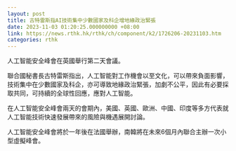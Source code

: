 ```yaml
---
layout: post
title: 古特雷斯指AI技術集中少數國家及科企增地緣政治緊張
date: 2023-11-03 01:20:25.000000000 +08:00
link: https://news.rthk.hk/rthk/ch/component/k2/1726206-20231103.htm
categories: rthk
---
```


人工智能安全峰會在英國舉行第二天會議。

聯合國秘書長古特雷斯指出，人工智能對工作機會以至文化，可以帶來負面影響，技術集中在少數國家及科企，亦可導致地緣政治緊張，加劇不公平，因此有必要採取共同，可持續的全球性回應，應對人工智能。

在人工智能安全峰會兩天的會期內，美國、英國、歐洲、中國、印度等多方代表就人工智能技術快速發展帶來的風險與機遇展開討論。

人工智能安全峰會將於一年後在法國舉辦，南韓將在未來6個月內聯合主辦一次小型虛擬峰會。
